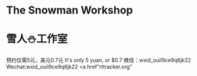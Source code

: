 # The Snowman Workshop
# 雪人⛄工作室
预约仅需5元，美元0.7元
It's only 5 yuan, or $0.7
微信：wxid_ouil9ce9q6jk22
Wechat:wxid_ouil9ce9q6jk22
<a href"rttracker.org"</a>

